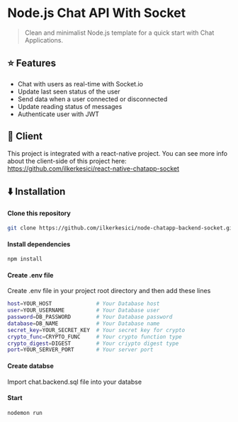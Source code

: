 # Node.js Chat API With Socket

> Clean and minimalist Node.js template for a quick start with Chat Applications.

## :star: Features

- Chat with users as real-time with Socket.io
- Update last seen status of the user
- Send data when a user connected or disconnected
- Update reading status of messages
- Authenticate user with JWT

## :iphone: Client

This project is integrated with a react-native project. You can see more info about the client-side of this project here: 
<a href="https://github.com/ilkerkesici/react-native-chatapp-socket"> 
  https://github.com/ilkerkesici/react-native-chatapp-socket 
</a>



## :arrow_down: Installation


#### Clone this repository

```sh
git clone https://github.com/ilkerkesici/node-chatapp-backend-socket.git
```

#### Install dependencies

```sh
npm install
```

#### Create .env file

Create .env file in your project root directory and then add these lines

```sh
host=YOUR_HOST              # Your Database host
user=YOUR_USERNAME          # Your Database user
password=DB_PASSWORD        # Your Database password
database=DB_NAME            # Your Database name
secret_key=YOUR_SECRET_KEY  # Your secret key for crypto
crypto_func=CRYPTO_FUNC     # Your crypto function type  
crypto_digest=DIGEST        # Your criypto digest type
port=YOUR_SERVER_PORT       # Your server port
```

#### Create databse

Import chat.backend.sql file into your databse


#### Start

```sh
nodemon run
```
